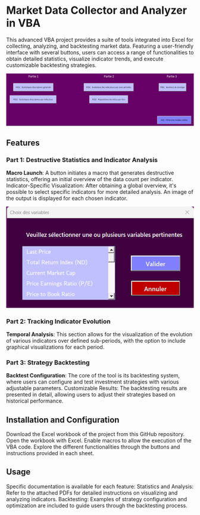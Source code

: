 # Market Data Collector and Analyzer in VBA

This advanced VBA project provides a suite of tools integrated into Excel for collecting, analyzing, and backtesting market data. Featuring a user-friendly interface with several buttons, users can access a range of functionalities to obtain detailed statistics, visualize indicator trends, and execute customizable backtesting strategies.

![My Image](images/ProjetGDPEcranAcceuil.png)

## Features

### Part 1: Destructive Statistics and Indicator Analysis

**Macro Launch**: A button initiates a macro that generates destructive statistics, offering an initial overview of the data count per indicator.
Indicator-Specific Visualization: After obtaining a global overview, it's possible to select specific indicators for more detailed analysis. An image of the output is displayed for each chosen indicator.

![My Image](images/P1S2.png)

### Part 2: Tracking Indicator Evolution

**Temporal Analysis**: This section allows for the visualization of the evolution of various indicators over defined sub-periods, with the option to include graphical visualizations for each period.

### Part 3: Strategy Backtesting

**Backtest Configuration**: The core of the tool is its backtesting system, where users can configure and test investment strategies with various adjustable parameters.
Customizable Results: The backtesting results are presented in detail, allowing users to adjust their strategies based on historical performance.

## Installation and Configuration

Download the Excel workbook of the project from this GitHub repository.
Open the workbook with Excel. Enable macros to allow the execution of the VBA code.
Explore the different functionalities through the buttons and instructions provided in each sheet.

## Usage
Specific documentation is available for each feature:
Statistics and Analysis: Refer to the attached PDFs for detailed instructions on visualizing and analyzing indicators.
Backtesting: Examples of strategy configuration and optimization are included to guide users through the backtesting process.
